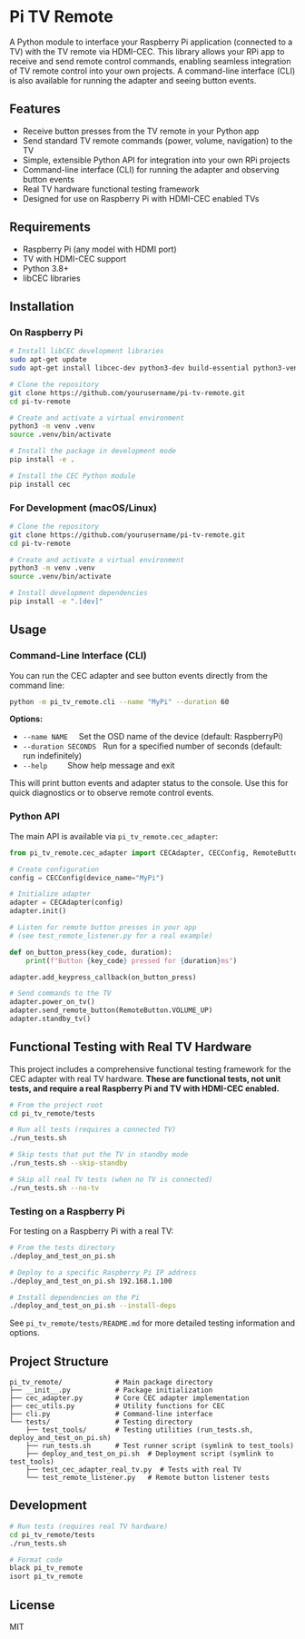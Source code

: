 # Pi TV Remote

A Python module to interface your Raspberry Pi application (connected to a TV) with the TV remote via HDMI-CEC. This library allows your RPi app to receive and send remote control commands, enabling seamless integration of TV remote control into your own projects. A command-line interface (CLI) is also available for running the adapter and seeing button events.

## Features

- Receive button presses from the TV remote in your Python app
- Send standard TV remote commands (power, volume, navigation) to the TV
- Simple, extensible Python API for integration into your own RPi projects
- Command-line interface (CLI) for running the adapter and observing button events
- Real TV hardware functional testing framework
- Designed for use on Raspberry Pi with HDMI-CEC enabled TVs

## Requirements

- Raspberry Pi (any model with HDMI port)
- TV with HDMI-CEC support
- Python 3.8+
- libCEC libraries

## Installation

### On Raspberry Pi

```bash
# Install libCEC development libraries
sudo apt-get update
sudo apt-get install libcec-dev python3-dev build-essential python3-venv

# Clone the repository
git clone https://github.com/yourusername/pi-tv-remote.git
cd pi-tv-remote

# Create and activate a virtual environment
python3 -m venv .venv
source .venv/bin/activate

# Install the package in development mode
pip install -e .

# Install the CEC Python module
pip install cec
```

### For Development (macOS/Linux)

```bash
# Clone the repository
git clone https://github.com/yourusername/pi-tv-remote.git
cd pi-tv-remote

# Create and activate a virtual environment
python3 -m venv .venv
source .venv/bin/activate

# Install development dependencies
pip install -e ".[dev]"
```

## Usage

### Command-Line Interface (CLI)

You can run the CEC adapter and see button events directly from the command line:

```bash
python -m pi_tv_remote.cli --name "MyPi" --duration 60
```

**Options:**

- `--name NAME` &nbsp;&nbsp;&nbsp;&nbsp;Set the OSD name of the device (default: RaspberryPi)
- `--duration SECONDS` &nbsp;&nbsp;Run for a specified number of seconds (default: run indefinitely)
- `--help` &nbsp;&nbsp;&nbsp;&nbsp;&nbsp;&nbsp;&nbsp;&nbsp;Show help message and exit

This will print button events and adapter status to the console. Use this for quick diagnostics or to observe remote control events.

### Python API

The main API is available via `pi_tv_remote.cec_adapter`:

```python
from pi_tv_remote.cec_adapter import CECAdapter, CECConfig, RemoteButton

# Create configuration
config = CECConfig(device_name="MyPi")

# Initialize adapter
adapter = CECAdapter(config)
adapter.init()

# Listen for remote button presses in your app
# (see test_remote_listener.py for a real example)

def on_button_press(key_code, duration):
    print(f"Button {key_code} pressed for {duration}ms")

adapter.add_keypress_callback(on_button_press)

# Send commands to the TV
adapter.power_on_tv()
adapter.send_remote_button(RemoteButton.VOLUME_UP)
adapter.standby_tv()
```

## Functional Testing with Real TV Hardware

This project includes a comprehensive functional testing framework for the CEC adapter with real TV hardware. **These are functional tests, not unit tests, and require a real Raspberry Pi and TV with HDMI-CEC enabled.**

```bash
# From the project root
cd pi_tv_remote/tests

# Run all tests (requires a connected TV)
./run_tests.sh

# Skip tests that put the TV in standby mode
./run_tests.sh --skip-standby

# Skip all real TV tests (when no TV is connected)
./run_tests.sh --no-tv
```

### Testing on a Raspberry Pi

For testing on a Raspberry Pi with a real TV:

```bash
# From the tests directory
./deploy_and_test_on_pi.sh

# Deploy to a specific Raspberry Pi IP address
./deploy_and_test_on_pi.sh 192.168.1.100

# Install dependencies on the Pi
./deploy_and_test_on_pi.sh --install-deps
```

See `pi_tv_remote/tests/README.md` for more detailed testing information and options.

## Project Structure

```
pi_tv_remote/             # Main package directory
├── __init__.py           # Package initialization
├── cec_adapter.py        # Core CEC adapter implementation
├── cec_utils.py          # Utility functions for CEC
├── cli.py                # Command-line interface
└── tests/                # Testing directory
    ├── test_tools/       # Testing utilities (run_tests.sh, deploy_and_test_on_pi.sh)
    ├── run_tests.sh      # Test runner script (symlink to test_tools)
    ├── deploy_and_test_on_pi.sh  # Deployment script (symlink to test_tools)
    ├── test_cec_adapter_real_tv.py  # Tests with real TV
    └── test_remote_listener.py   # Remote button listener tests
```

## Development

```bash
# Run tests (requires real TV hardware)
cd pi_tv_remote/tests
./run_tests.sh

# Format code
black pi_tv_remote
isort pi_tv_remote
```

## License

MIT
